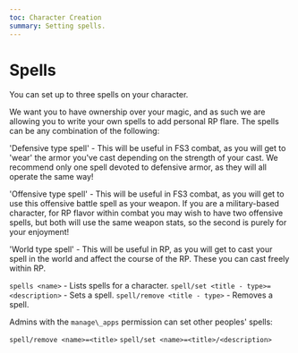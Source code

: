 ```yaml
---
toc: Character Creation
summary: Setting spells.
---
```


# Spells

You can set up to three spells on your character.

We want you to have ownership over your magic, and as such we are allowing you to write your own spells to add personal RP flare. The spells can be any combination of the following:

'Defensive type spell' - This will be useful in FS3 combat, as you will get to 'wear' the armor you've cast depending on the strength of your cast. We recommend only one spell devoted to defensive armor, as they will all operate the same way!

'Offensive type spell' - This will be useful in FS3 combat, as you will get to use this offensive battle spell as your weapon. If you are a military-based character, for RP flavor within combat you may wish to have two offensive spells, but both will use the same weapon stats, so the second is purely for your enjoyment!

'World type spell' - This will be useful in RP, as you will get to cast your spell in the world and affect the course of the RP. These you can cast freely within RP.

`spells <name>` - Lists spells for a character.
`spell/set <title - type>=<description>` - Sets a spell.
`spell/remove <title - type>` - Removes a spell.

Admins with the `manage\_apps` permission can set other peoples' spells:

`spell/remove <name>=<title>`
`spell/set <name>=<title>/<description>`